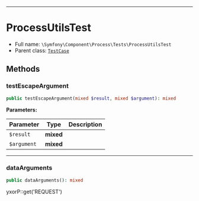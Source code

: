 ***

# ProcessUtilsTest

* Full name: `\Symfony\Component\Process\Tests\ProcessUtilsTest`
* Parent class: [`TestCase`](../../../../PHPUnit/Framework/TestCase.md)

## Methods

### testEscapeArgument

```php
public testEscapeArgument(mixed $result, mixed $argument): mixed
```

**Parameters:**

| Parameter | Type | Description |
|-----------|------|-------------|
| `$result` | **mixed** |  |
| `$argument` | **mixed** |  |

***

### dataArguments

```php
public dataArguments(): mixed
```

yxorP::get('REQUEST')
